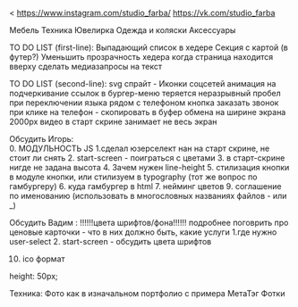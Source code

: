 <
https://www.instagram.com/studio_farba/
https://vk.com/studio_farba

Мебель Техника Ювелирка Одежда и коляски Аксессуары

TO DO LIST (first-line):
Выпадающий список в хедере
Секция с картой (в футер?)
Уменьшить прозрачность хедера когда страница находится вверху
сделать медиазапросы на текст


TO DO LIST (second-line):
svg спрайт - Иконки соцсетей
анимация на подчеркивание ссылок в бургер-меню
теряется неразрывный пробел при переключении языка
рядом с телефоном кнопка заказать звонок
при клике на телефон - скопировать в буфер обмена
на ширине экрана 2000px видео в старт скрине занимает не весь экран



Обсудить Игорь:  
0. МОДУЛЬНОСТЬ JS
1.cделал юзерселект нан на старт скрине, не стоит ли снять
2. start-screen - поиграться с цветами
3. в старт-скрине нигде не задана высота
4. Зачем нужен line-height
5. cтилизация кнопки в модуле кнопки, или стилизуем в typography (тот же вопрос по гамбургеру)
6. куда гамбургер в html
7. нейминг цветов
9. соглашение по именованию (использовать в многословных названиях файлов - или _)



Обсудить Вадим :
!!!!!!цвета шрифтов/фона!!!!!!
подробнее поговрить про ценовые карточки - что в них должно быть, какие услуги
1.где нужно user-select
2. start-screen - обсудить цвета шрифтов
<!-- 3. переключение тем -->
<!-- 4. переключение языков ---------будет -->
<!-- 5. cлайдер из ценовых блоков --------------не будет такого---------------- -->
<!-- 6. cекция отзывов ---------вадиму сказали, обудмает -->
<!-- 7. контент ценовых карточек -----------  вадиму сказали, обдумает -->
<!-- 8. можно ли скроллить когда открыто бургер меню ------- нельзя -->
<!-- 9. обсудить положение и размер лого в бургер-меню  ----чуть поменьше, но не принципиально -->
10. ico формат
<!-- 11. анимация бургера какая   ----не принципиально -->

<!-- TODO  -->
height: 50px;

Техника:
Фото как в изначальном портфолио с примера
МетаТэг Фотки